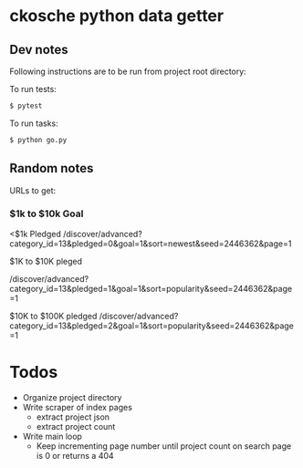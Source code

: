 # ckosche python data getter



## Dev notes

Following instructions are to be run from project root directory:

To run tests:

```sh
$ pytest
```


To run tasks:


```sh
$ python go.py
```







## Random notes

URLs to get:

### $1k to $10k Goal

<$1k Pledged
/discover/advanced?category_id=13&pledged=0&goal=1&sort=newest&seed=2446362&page=1

$1K to $10K pleged

/discover/advanced?category_id=13&pledged=1&goal=1&sort=popularity&seed=2446362&page=1

$10K to $100K pledged
/discover/advanced?category_id=13&pledged=2&goal=1&sort=popularity&seed=2446362&page=1


# Todos

- Organize project directory
- Write scraper of index pages
    - extract project json
    - extract project count
- Write main loop
    - Keep incrementing page number until project count on search page is 0 or returns a 404

